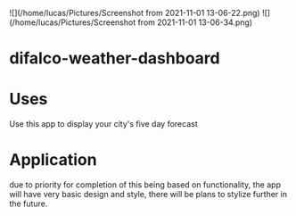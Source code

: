 ![](/home/lucas/Pictures/Screenshot from 2021-11-01 13-06-22.png)
![](/home/lucas/Pictures/Screenshot from 2021-11-01 13-06-34.png)
# difalco-weather-dashboard

# Uses
Use this app to display your city's five day forecast

# Application
due to priority for completion of this being based on functionality, the app will have very basic design and style, there will be plans to stylize further in the future.
